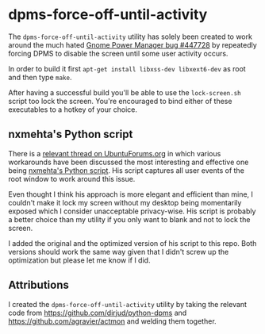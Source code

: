 dpms-force-off-until-activity
=============================

The `dpms-force-off-until-activity` utility has solely been created to work around the much hated [Gnome Power Manager bug #447728](https://bugs.launchpad.net/ubuntu/+source/gnome-power-manager/+bug/447728) by repeatedly forcing DPMS to disable the screen until some user activity occurs.

In order to build it first `apt-get install libxss-dev libxext6-dev` as root and then type `make`.

After having a successful build you'll be able to use the `lock-screen.sh` script too lock the screen.  You're encouraged to bind either of these executables to a hotkey of your choice.

nxmehta's Python script
-----------------------

There is a [relevant thread on UbuntuForums.org](http://ubuntuforums.org/showthread.php?t=1317747) in which various workarounds have been discussed the most interesting and effective one being [nxmehta's Python script](http://ubuntuforums.org/showpost.php?p=9433671&postcount=24).  His script captures all user events of the root window to work around this issue.

Even thought I think his approach is more elegant and efficient than mine, I couldn't make it lock my screen without my desktop being momentarily exposed which I consider unacceptable privacy-wise.  His script is probably a better choice than my utility if you only want to blank and not to lock the screen.

I added the original and the optimized version of his script to this repo.  Both versions should work the same way given that I didn't screw up the optimization but please let me know if I did.

Attributions
------------

I created the `dpms-force-off-until-activity` utility by taking the relevant code from https://github.com/dirjud/python-dpms and https://github.com/agravier/actmon and welding them together.
